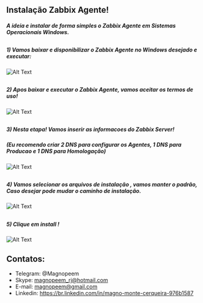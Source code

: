 

##                                      Instalação Zabbix Agente!

##### A ideia e instalar de forma simples o Zabbix Agente em Sistemas Operacionais Windows.


##
##### 1) Vamos baixar e disponibilizar o Zabbix Agente no Windows desejado e executar:


![Alt Text](https://github.com/MagnoMonteCerqueira/Zabbix/blob/master/Zabbix_3.4/src/img/Agente/benvindo.PNG)

##
##### 2) Apos baixar e executar o Zabbix Agente, vamos aceitar os termos de uso!


![Alt Text](https://github.com/MagnoMonteCerqueira/Zabbix/blob/master/Zabbix_3.4/src/img/Agente/termos.PNG)

##
##### 3) Nesta etapa! Vamos inserir as informacoes do Zabbix Server!

##### (Eu recomendo criar 2 DNS para configurar os Agentes, 1 DNS para Producao e 1 DNS para Homologação)


![Alt Text](https://github.com/MagnoMonteCerqueira/Zabbix/blob/master/Zabbix_3.4/src/img/Agente/configuracao.PNG)

##
##### 4) Vamos selecionar os arquivos de instalação , vamos manter o padrão, Caso desejar pode mudar o caminho de instalação.


![Alt Text](https://github.com/MagnoMonteCerqueira/Zabbix/blob/master/Zabbix_3.4/src/img/Agente/selecao.PNG)

##
##### 5) Clique em install !


![Alt Text](https://github.com/MagnoMonteCerqueira/Zabbix/blob/master/Zabbix_3.4/src/img/Agente/install.PNG)


##
## Contatos:


* Telegram: @Magnopeem
* Skype: magnopeem_rj@hotmail.com
* E-mail: magnopeem@gmail.com
* Linkedin: https://br.linkedin.com/in/magno-monte-cerqueira-976b1587
